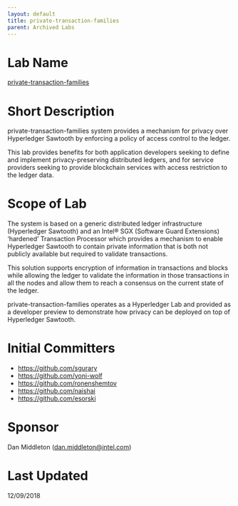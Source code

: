 ```yaml
---
layout: default
title: private-transaction-families
parent: Archived Labs
---
```

# Lab Name
[private-transaction-families](https://github.com/hyperledger-labs/private-transaction-families)

# Short Description

private-transaction-families system provides a mechanism for privacy over Hyperledger Sawtooth by enforcing a policy of access control to the ledger.

This lab provides benefits for both application developers seeking to define and implement privacy-preserving distributed ledgers, and for service providers seeking to provide blockchain services with access restriction to the ledger data.

# Scope of Lab

The system is based on a generic distributed ledger infrastructure (Hyperledger Sawtooth) and an Intel® SGX (Software Guard Extensions) ‘hardened’ Transaction Processor which provides a mechanism to enable Hyperledger Sawtooth to contain private information that is both not publicly available but required to validate transactions.

This solution supports encryption of information in transactions and blocks while allowing the ledger to validate the information in those transactions in all the nodes and allow them to reach a consensus on the current state of the ledger.

private-transaction-families operates as a Hyperledger Lab and provided as a developer preview to demonstrate how privacy can be deployed on top of Hyperledger Sawtooth.

# Initial Committers

- https://github.com/sgurary
- https://github.com/yoni-wolf
- https://github.com/ronenshemtov
- https://github.com/naishai
- https://github.com/esorski

# Sponsor

Dan Middleton (dan.middleton@intel.com)

# Last Updated

12/09/2018
